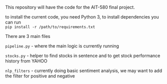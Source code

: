 This repository will have the code for the AIT-580 final project.

to install the current code, you need Python 3, to install dependencies you can run  
`pip install -r /path/to/requirements.txt`

There are 3 main files

`pipeline.py` - where the main logic is currently running

`stocks.py` - helper to find stocks in sentence 
            and to get stock performance history from YAHOO

`nlp_filters` - currently doing basic sentiment analysis, we may want to 
add the filter for positive and negative 